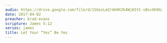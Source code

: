 ```yaml
---
audio: https://drive.google.com/file/d/1SGeiLmZrUm9X2k4Wj65tC-sBxcOh8Gyl/view
date: 2017-04-02
preacher: brad-evans
scripture: James 5:12
series: james
title: Let Your “Yes” Be Yes
---
```

